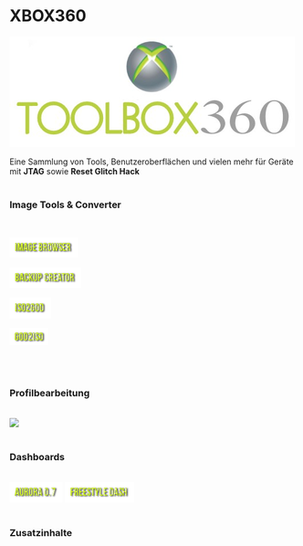 # XBOX360

<img src="https://raw.githubusercontent.com/RAConquista/XBOX360/master/DOCS/Images/ToolBox.jpg"/></img>

Eine Sammlung von Tools, Benutzeroberflächen und vielen mehr für Geräte mit <b>JTAG</b> sowie <b>Reset Glitch Hack</b>
<br>
<br>
<h3>Image Tools & Converter</h3>
<br>
<p><a href="https://github.com/RAConquista/XBOX360/tree/master/Data/Image%20Tools/Image%20Browser"/><img src="https://raw.githubusercontent.com/RAConquista/XBOX360/master/DOCS/Images/IMGBROWSER.png"/></img></a></p>
<p><a href="https://github.com/RAConquista/XBOX360/tree/master/Data/Image%20Tools/Backup%20Creator"/><img src="https://raw.githubusercontent.com/RAConquista/XBOX360/master/DOCS/Images/BUPCRTR.png"/></img></a></p>
<p><a href="https://github.com/RAConquista/XBOX360/tree/master/Data/Image%20Tools/ISO2GOD"/><img src="https://raw.githubusercontent.com/RAConquista/XBOX360/master/docs/images/buttons/ISO2GOD.png"/></img></a></p>
<p><a href="https://github.com/RAConquista/XBOX360/tree/master/Data/Image%20Tools/GOD2ISO"/><img src="https://raw.githubusercontent.com/RAConquista/XBOX360/master/docs/images/buttons/GOG2ISO.png"/></img></a></p>

<br>
<br>
<h3>Profilbearbeitung</h3>
<br>
<a href=""/><img src="https://raw.githubusercontent.com/RAConquista/XBOX360/master/DOCS/Images/PROEDIT.png"/></img></a>
<a href=""/><img src=""/></img></a>
<br>
<br>
<h3>Dashboards</h3>
<br>
<a href=""/><img src="https://raw.githubusercontent.com/RAConquista/XBOX360/master/DOCS/Images/AD.png"/></img></a>
<a href=""/><img src="https://raw.githubusercontent.com/RAConquista/XBOX360/master/DOCS/Images/FSD.png"/></img></a>
<br>
<br>
<h3>Zusatzinhalte</h3>
